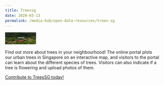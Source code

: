 ```yaml
---
title: Treessg
date: 2020-03-13
permalink: /media-hub/open-data-resources/trees-sg
---
```



<div style="width:20%;display:flex;flex-wrap:wrap;">
  <div style="flex:20%"><a href="https://www.nparks.gov.sg/treessg" target="_blank"><img alt="Trees SG" src="/images/media-hub/open-data-resources/treessg.jpeg"></a>
  </div>
</div>

Find out more about trees in your neighbourhood! The online portal plots our urban trees in Singapore on an interactive map, and visitors to the portal can learn about the different species of trees. Visitors can also indicate if a tree is flowering and upload photos of them.

<a href="https://www.nparks.gov.sg/treessg" target="_blank">Contribute to TreesSG today!</a>
